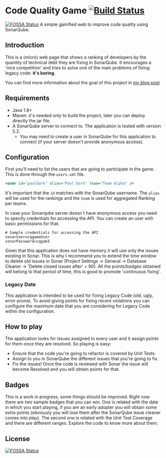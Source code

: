 # Code Quality Game [![Build Status](https://travis-ci.org/mechero/code-quality-game.svg?branch=master)](https://travis-ci.org/mechero/code-quality-game)
[![FOSSA Status](https://app.fossa.io/api/projects/git%2Bhttps%3A%2F%2Fgithub.com%2Fricardogarfe%2Fcode-quality-game.svg?type=shield)](https://app.fossa.io/projects/git%2Bhttps%3A%2F%2Fgithub.com%2Fricardogarfe%2Fcode-quality-game?ref=badge_shield)
A simple gamified web to improve code quality using SonarQube. 

## Introduction
This is a (micro) web page that shows a ranking of developers by the quantity of technical debt they are fixing in SonarQube. It encourages a 'nice competition' and tries to solve one of the main problems of fixing legacy code: **it's boring**. 

You can find more information about the goal of this project in [my blog post](https://maceroblog.wordpress.com/2015/06/23/a-gamification-experiment-with-sonarqube/)

## Requirements
* Java 1.8+
* Maven: it's needed only to build the project, later you can deploy directly the jar file.
* A SonarQube server to connect to. The application is tested with version 5.2.
  * You may need to create a user in SonarQube for this application to connect (if your server doesn't provide anonymous access). 

## Configuration
First you'll need to list the users that are going to participate in the game. This is done through the `users.xml` file.
```xml
<user id="pauldark" alias="Paul Dark" team="Team Alpha" />
```
It's important that the `id` matches with the SonarQube username. The `alias` will be used for the rankings and the `team` is used for aggregated Ranking per teams. 

In case your Sonarqube server doesn´t have anonymous access you need to specify credentials for accessing the API. You can create an user with basic permissions for that.

```
# Sample credentials for accessing the API
sonarUser=cqgameUser
sonarPassword=cqgam3
```

Given that this application does not have memory it will use only the issues existing in Sonar. This is why I recommend you to extend the time window to delete old issues in Sonar (Project Settings -> General -> Database Cleaner -> 'Delete closed issues after' = 90). All the points/badges obtained will belong to that period of time, this is good to promote 'continuous fixing'.

### Legacy Date
This application is intended to be used for fixing Legacy Code (old, ugly, error-prone). To avoid giving points for fixing recent violations you can configure the maximum date that you are considering for Legacy Code within the configuration. 

## How to play
The application looks for issues assigned to every user and it assign points for them once they are resolved. So playing is easy:
* Ensure that the code you're going to refactor is covered by Unit Tests.
* Assign to you in SonarQube the different issues that you're going to fix.
* Fix the issues! Once the code is reviewed with Sonar the issue will become Resolved and you will obtain points for that.

## Badges
This is a work in progress, some things should be improved. Right now there are two sample badges that you can win. One is related with the date in which you start playing, if you are an early adopter you will obtain some extra points (obviously you will lose them after the SonarQube issue cleaner comes into play). The second one is related with the Unit Test Coverage and there are different ranges. Explore the code to know more about them.


## License
[![FOSSA Status](https://app.fossa.io/api/projects/git%2Bhttps%3A%2F%2Fgithub.com%2Fricardogarfe%2Fcode-quality-game.svg?type=large)](https://app.fossa.io/projects/git%2Bhttps%3A%2F%2Fgithub.com%2Fricardogarfe%2Fcode-quality-game?ref=badge_large)